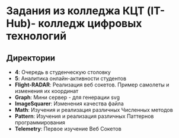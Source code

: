 # Задания из колледжа КЦТ (IT-Hub)- колледж цифровых технологий

## Директории

- **4**: Очередь в студенческую столовку
- **5**: Аналитика онлайн-активности студентов
- **Flight-RADAR**: Реализация веб сокетов. Пример самолеты и изменения их координат
- **Graph**: Мини сервер - для генерации svg
- **ImageSquarer**: Изменения качества файла
- **Math**: Изучения и реализация различных Численных методов
- **Pattern**: Изучения и реализация различных Паттернов программирования
- **Telemetry**: Первое изучение Веб Сокетов
